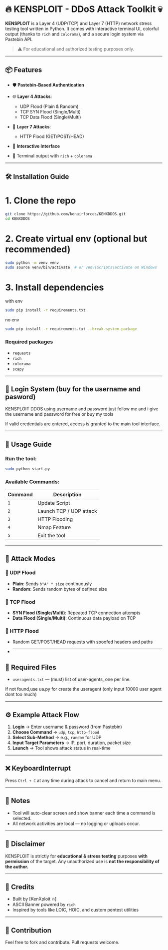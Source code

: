 # 🔥 KENSPLOIT - DDoS Attack Toolkit 💀

**KENSPLOIT** is a Layer 4 (UDP/TCP) and Layer 7 (HTTP) network stress testing tool written in Python.
It comes with interactive terminal UI, colorful output (thanks to `rich` and `colorama`), and a secure login system via Pastebin API.

> ⚠️ For educational and authorized testing purposes only.

---

## 📦 Features

* 🛡️ **Pastebin-Based Authentication**
* 🌐 **Layer 4 Attacks**:

  * UDP Flood (Plain & Random)
  * TCP SYN Flood (Single/Multi)
  * TCP Data Flood (Single/Multi)
* 📡 **Layer 7 Attacks**:

  * HTTP Flood (GET/POST/HEAD)
* 🧠 **Interactive Interface**
* 🌈 Terminal output with `rich` + `colorama`

---

## 🛠 Installation Guide


# 1. Clone the repo
```bash
git clone https://github.com/kenairforces/KENXDDOS.git
cd KENXDDOS
```
# 2. Create virtual env (optional but recommended)
```bash
sudo python -m venv venv
sudo source venv/bin/activate  # or venv\Scripts\activate on Windows
```

# 3. Install dependencies
with env
```bash
sudo pip install -r requirements.txt 
```
no env
```bash
sudo pip install -r requirements.txt --break-system-package
```

### Required packages

* `requests`
* `rich`
* `colorama`
* `scapy`

---

## 🔑 Login System (buy for the username and pasword)

KENSPLOIT DDOS using username and password just follow me and i give the username and password for free or buy my tools

If valid credentials are entered, access is granted to the main tool interface.

---

## 🚀 Usage Guide

### Run the tool:

```bash
sudo python start.py
```

### Available Commands:

| Command      | Description                      |
| ------------ | -------------------------------- |
| `1`        | Update Script |
| `2`        | Launch TCP / UDP attack       |
| `3` | HTTP Flooding                    |
| `4`       | Nmap Feature                  |
| `5`       | Exit the tool                    |

---

## 📡 Attack Modes

### 🔹 UDP Flood

* **Plain**: Sends `b"A" * size` continuously
* **Random**: Sends random bytes of defined size

### 🔹 TCP Flood

* **SYN Flood (Single/Multi)**: Repeated TCP connection attempts
* **Data Flood (Single/Multi)**: Continuous data payload on TCP

### 🔹 HTTP Flood

* Random GET/POST/HEAD requests with spoofed headers and paths

* ---

## 📁 Required Files

* `useragents.txt` — (must) list of user-agents, one per line.

If not found,use ua.py for create the useragent (only input 10000 user agent dont too much)

---

## ⚙️ Example Attack Flow

1. **Login** → Enter username & password (from Pastebin)
2. **Choose Command** → `udp`, `tcp`, `http-flood`
3. **Select Sub-Method** → e.g., `random` for UDP
4. **Input Target Parameters** → IP, port, duration, packet size
5. **Launch** → Tool shows attack status in real-time

---

## ❌ KeyboardInterrupt

Press `Ctrl + C` at any time during attack to cancel and return to main menu.

---

## 📣 Notes

* Tool will auto-clear screen and show banner each time a command is selected.
* All network activities are local — no logging or uploads occur.

---

## 🧪 Disclaimer

KENSPLOIT is strictly for **educational & stress testing** purposes **with permission** of the target.
Any unauthorized use is **not the responsibility of the author.**

---

## 🔗 Credits

* Built by \[KenXploit 🔥]
* ASCII Banner powered by `rich`
* Inspired by tools like LOIC, HOIC, and custom pentest utilities

---

## 🧵 Contribution

Feel free to fork and contribute. Pull requests welcome.
